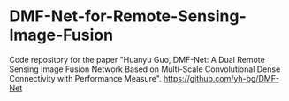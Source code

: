 # DMF-Net-for-Remote-Sensing-Image-Fusion
Code repository for the paper "Huanyu Guo, DMF-Net: A Dual Remote Sensing Image Fusion Network Based on Multi-Scale Convolutional Dense Connectivity with Performance Measure". https://github.com/yh-bg/DMF-Net
